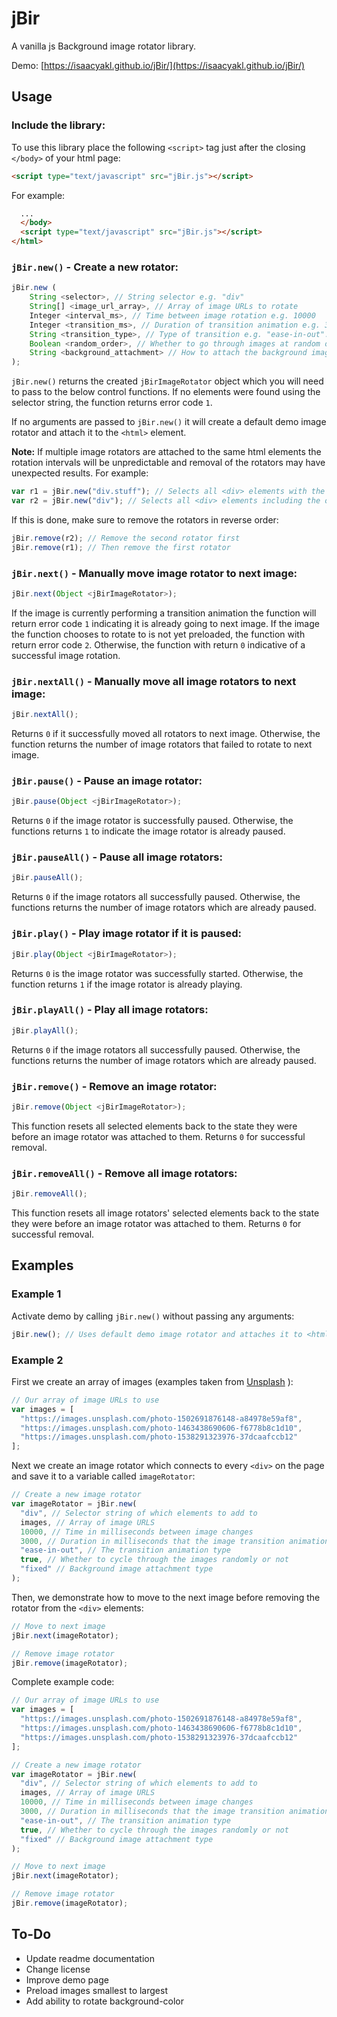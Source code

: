 # jBir

A vanilla js Background image rotator library.

Demo: [https://isaacyakl.github.io/jBir/](https://isaacyakl.github.io/jBir/)

## Usage

### Include the library:

To use this library place the following `<script>` tag just after the closing `</body>` of your html page:

```html
<script type="text/javascript" src="jBir.js"></script>
```

For example:

```html
  ...
  </body>
  <script type="text/javascript" src="jBir.js"></script>
</html>
```

### `jBir.new()` - Create a new rotator:

```javascript
jBir.new (
    String <selector>, // String selector e.g. "div"
    String[] <image_url_array>, // Array of image URLs to rotate
    Integer <interval_ms>, // Time between image rotation e.g. 10000
    Integer <transition_ms>, // Duration of transition animation e.g. 3000
    String <transition_type>, // Type of transition e.g. "ease-in-out". See https://developer.mozilla.org/en-US/docs/Web/CSS/transition-timing-function
    Boolean <random_order>, // Whether to go through images at random or not e.g. false
    String <background_attachment> // How to attach the background image e.g. "fixed". See https://developer.mozilla.org/en-US/docs/Web/CSS/background-attachment
);
```

`jBir.new()` returns the created `jBirImageRotator` object which you will need to pass to the below control functions. If no elements were found using the selector string, the function returns error code `1`.

If no arguments are passed to `jBir.new()` it will create a default demo image rotator and attach it to the `<html>` element.

**Note:** If multiple image rotators are attached to the same html elements the rotation intervals will be unpredictable and removal of the rotators may have unexpected results. For example:

```javascript
var r1 = jBir.new("div.stuff"); // Selects all <div> elements with the class of "stuff"
var r2 = jBir.new("div"); // Selects all <div> elements including the ones already selected for the above image rotator
```

If this is done, make sure to remove the rotators in reverse order:

```javascript
jBir.remove(r2); // Remove the second rotator first
jBir.remove(r1); // Then remove the first rotator
```

### `jBir.next()` - Manually move image rotator to next image:

```javascript
jBir.next(Object <jBirImageRotator>);
```

If the image is currently performing a transition animation the function will return error code `1` indicating it is already going to next image. If the image the function chooses to rotate to is not yet preloaded, the function with return error code `2`. Otherwise, the function with return `0` indicative of a successful image rotation.

### `jBir.nextAll()` - Manually move all image rotators to next image:

```javascript
jBir.nextAll();
```

Returns `0` if it successfully moved all rotators to next image. Otherwise, the function returns the number of image rotators that failed to rotate to next image.

### `jBir.pause()` - Pause an image rotator:

```javascript
jBir.pause(Object <jBirImageRotator>);
```

Returns `0` if the image rotator is successfully paused. Otherwise, the functions returns `1` to indicate the image rotator is already paused.

### `jBir.pauseAll()` - Pause all image rotators:

```javascript
jBir.pauseAll();
```

Returns `0` if the image rotators all successfully paused. Otherwise, the functions returns the number of image rotators which are already paused.

### `jBir.play()` - Play image rotator if it is paused:

```javascript
jBir.play(Object <jBirImageRotator>);
```

Returns `0` is the image rotator was successfully started. Otherwise, the function returns `1` if the image rotator is already playing.

### `jBir.playAll()` - Play all image rotators:

```javascript
jBir.playAll();
```

Returns `0` if the image rotators all successfully paused. Otherwise, the functions returns the number of image rotators which are already paused.

### `jBir.remove()` - Remove an image rotator:

```javascript
jBir.remove(Object <jBirImageRotator>);
```

This function resets all selected elements back to the state they were before an image rotator was attached to them. Returns `0` for successful removal.

### `jBir.removeAll()` - Remove all image rotators:

```javascript
jBir.removeAll();
```

This function resets all image rotators' selected elements back to the state they were before an image rotator was attached to them. Returns `0` for successful removal.

## Examples

### Example 1

Activate demo by calling `jBir.new()` without passing any arguments:

```javascript
jBir.new(); // Uses default demo image rotator and attaches it to <html>
```

### Example 2

First we create an array of images (examples taken from [Unsplash](https://www.unsplash.com) ):

```javascript
// Our array of image URLs to use
var images = [
  "https://images.unsplash.com/photo-1502691876148-a84978e59af8",
  "https://images.unsplash.com/photo-1463438690606-f6778b8c1d10",
  "https://images.unsplash.com/photo-1538291323976-37dcaafccb12"
];
```

Next we create an image rotator which connects to every `<div>` on the page and save it to a variable called `imageRotator`:

```javascript
// Create a new image rotator
var imageRotator = jBir.new(
  "div", // Selector string of which elements to add to
  images, // Array of image URLS
  10000, // Time in milliseconds between image changes
  3000, // Duration in milliseconds that the image transition animation should take
  "ease-in-out", // The transition animation type
  true, // Whether to cycle through the images randomly or not
  "fixed" // Background image attachment type
);
```

Then, we demonstrate how to move to the next image before removing the rotator from the `<div>` elements:

```javascript
// Move to next image
jBir.next(imageRotator);

// Remove image rotator
jBir.remove(imageRotator);
```

Complete example code:

```javascript
// Our array of image URLs to use
var images = [
  "https://images.unsplash.com/photo-1502691876148-a84978e59af8",
  "https://images.unsplash.com/photo-1463438690606-f6778b8c1d10",
  "https://images.unsplash.com/photo-1538291323976-37dcaafccb12"
];

// Create a new image rotator
var imageRotator = jBir.new(
  "div", // Selector string of which elements to add to
  images, // Array of image URLS
  10000, // Time in milliseconds between image changes
  3000, // Duration in milliseconds that the image transition animation should take
  "ease-in-out", // The transition animation type
  true, // Whether to cycle through the images randomly or not
  "fixed" // Background image attachment type
);

// Move to next image
jBir.next(imageRotator);

// Remove image rotator
jBir.remove(imageRotator);
```

## To-Do

- Update readme documentation
- Change license
- Improve demo page
- Preload images smallest to largest
- Add ability to rotate background-color
